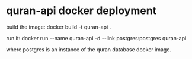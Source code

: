 quran-api docker deployment
===========================
build the image:
docker build -t quran-api .

run it:
docker run --name quran-api -d --link postgres:postgres quran-api

where postgres is an instance of the quran database docker image.
